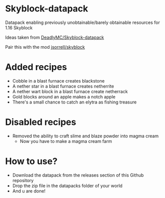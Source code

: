 # Skyblock-datapack
Datapack enabling previously unobtainable/barely obtainable resources for 1.16 Skyblock

Ideas taken from [DeadlyMC/Skyblock-datapack](https://github.com/DeadlyMC/Skyblock-datapack)

Pair this with the mod [jsorrell/skyblock](https://github.com/jsorrell/skyblock)

# Added recipes
- Cobble in a blast furnace creates blackstone
- A nether star in a blast furnace creates netherrite
- A nether wart block in a blast furnace create netherrack
- Gold blocks around an apple makes a notch apple
- There's a small chance to catch an elytra as fishing treasure

# Disabled recipes
- Removed the ability to craft slime and blaze powder into magma cream
    - Now you have to make a magma cream farm

# How to use?
- Download the datapack from the releases section of this Github repository
- Drop the zip file in the datapacks folder of your world
- And u are done!

